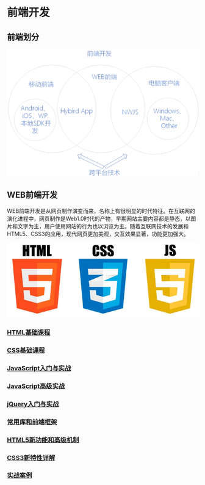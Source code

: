 # 前端开发

## 前端划分

![](images/1.png)

## WEB前端开发

WEB前端开发是从网页制作演变而来，名称上有很明显的时代特征。在互联网的演化进程中，网页制作是Web1.0时代的产物，早期网站主要内容都是静态，以图片和文字为主，用户使用网站的行为也以浏览为主。随着互联网技术的发展和HTML5、CSS3的应用，现代网页更加美观，交互效果显著，功能更加强大。

![](images/2.jpg)

### [HTML基础课程](node1/README.md)

### [CSS基础课程](node2/README.md)

### [JavaScript入门与实战](node3/README.md)

### [JavaScript高级实战](node4/README.md)

### [jQuery入门与实战](node5/README.md)

### [常用库和前端框架](node6/README.md)

### [HTML5新功能和高级机制](node7/README.md)

### [CSS3新特性详解](node8/README.md)

### [实战案例](node9/README.md)







